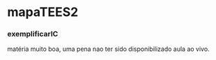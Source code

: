 # mapaTEES2
### exemplificarIC

matéria muito boa, uma pena nao ter sido disponibilizado aula ao vivo.
